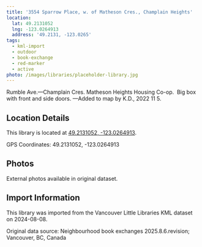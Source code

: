 ```yaml
---
title: '3554 Sparrow Place, w. of Matheson Cres., Champlain Heights'
location:
  lat: 49.2131052
  lng: -123.0264913
  address: '49.2131, -123.0265'
tags:
  - kml-import
  - outdoor
  - book-exchange
  - red-marker
  - active
photo: /images/libraries/placeholder-library.jpg
---
```

Rumble Ave.—Champlain Cres.
Matheson Heights Housing Co-op.  
Big box with front and side doors.
—Added to map by K.D., 2022 11 5.

## Location Details

This library is located at [49.2131052, -123.0264913](https://www.google.com/maps?q=49.2131052,-123.0264913).

GPS Coordinates: 49.2131052, -123.0264913

## Photos

External photos available in original dataset.

## Import Information

This library was imported from the Vancouver Little Libraries KML dataset on 2024-08-08.

Original data source: Neighbourhood book exchanges 2025.8.6.revision; Vancouver, BC, Canada

